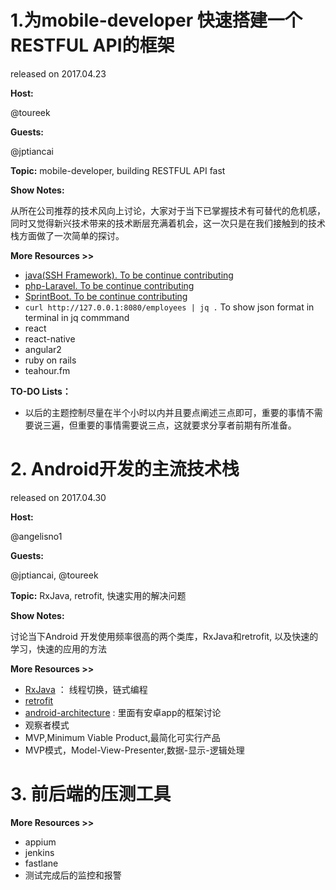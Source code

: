 
# 1.为mobile-developer 快速搭建一个RESTFUL API的框架

released on 2017.04.23

**Host:**

@toureek

**Guests:**

@jptiancai 

**Topic:**
mobile-developer, building RESTFUL API fast

**Show Notes:**

从所在公司推荐的技术风向上讨论，大家对于当下已掌握技术有可替代的危机感，同时又觉得新兴技术带来的技术断层充满着机会，这一次只是在我们接触到的技术栈方面做了一次简单的探讨。


**More Resources >>**

- [java(SSH Framework). To be continue contributing]()
- [php-Laravel. To be continue contributing]()
- [SprintBoot. To be continue contributing]()
- `curl http://127.0.0.1:8080/employees | jq .`   To show json format in terminal in jq commmand
- react
- react-native
- angular2
- ruby on rails
- teahour.fm

**TO-DO Lists：**

- 以后的主题控制尽量在半个小时以内并且要点阐述三点即可，重要的事情不需要说三遍，但重要的事情需要说三点，这就要求分享者前期有所准备。


# 2. Android开发的主流技术栈

released on 2017.04.30

**Host:**

@angelisno1

**Guests:**

@jptiancai, @toureek

**Topic:**
RxJava, retrofit, 快速实用的解决问题

**Show Notes:**

讨论当下Android 开发使用频率很高的两个类库，RxJava和retrofit, 以及快速的学习，快速的应用的方法

**More Resources >>**

- [RxJava](https://github.com/ReactiveX/RxJava) ： 线程切换，链式编程
- [retrofit](https://github.com/square/retrofit)
- [android-architecture](https://github.com/googlesamples/android-architecture) : 里面有安卓app的框架讨论
- 观察者模式
- MVP,Minimum Viable Product,最简化可实行产品
- MVP模式，Model-View-Presenter,数据-显示-逻辑处理



# 3. 前后端的压测工具



**More Resources >>**

- appium
- jenkins
- fastlane
- 测试完成后的监控和报警
